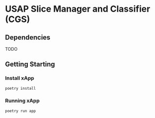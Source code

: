 # USAP Slice Manager and Classifier (CGS)

## Dependencies

TODO

## Getting Starting

### Install xApp

```sh
poetry install
```

### Running xApp

```sh
poetry run app
```